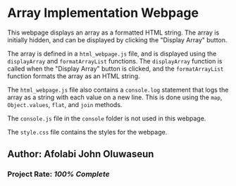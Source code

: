 # Array Implementation Webpage

This webpage displays an array as a formatted HTML string. The array is initially hidden, and can be displayed by clicking the "Display Array" button.

The array is defined in a `html_webpage.js` file, and is displayed using the `displayArray` and `formatArrayList` functions. The `displayArray` function is called when the "Display Array" button is clicked, and the `formatArrayList` function formats the array as an HTML string.

The `html_webpage.js` file also contains a `console.log` statement that logs the array as a string with each value on a new line. This is done using the `map`, `Object.values`, `flat`, and `join` methods.

The `console.js` file in the `console` folder is not used in this webpage.

The `style.css` file contains the styles for the webpage.

## Author: Afolabi John Oluwaseun

### Project Rate: _100% Complete_
